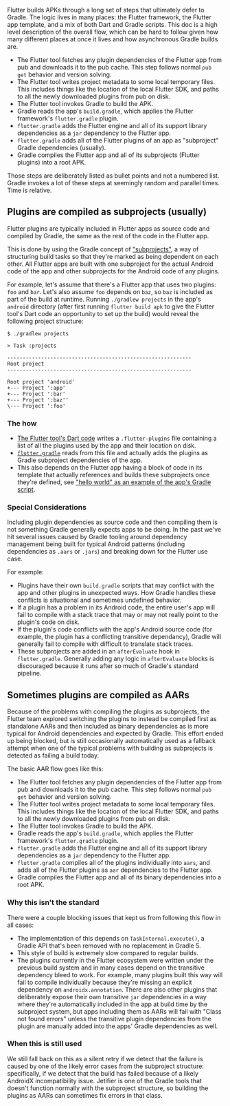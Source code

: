 Flutter builds APKs through a long set of steps that ultimately defer to Gradle.
The logic lives in many places: the Flutter framework, the Flutter app template,
and a mix of both Dart and Gradle scripts. This doc is a high level description
of the overall flow, which can be hard to follow given how many different
places at once it lives and how asynchronous Gradle builds are.

- The Flutter tool fetches any plugin dependencies of the Flutter app from pub
  and downloads it to the pub cache. This step follows normal `pub get` behavior
  and version solving.
- The Flutter tool writes project metadata to some local temporary files. This
  includes things like the location of the local Flutter SDK, and paths to all
  the newly downloaded plugins from pub on disk.
- The Flutter tool invokes Gradle to build the APK.
- Gradle reads the app's `build.gradle`, which applies the Flutter framework's
  `flutter.gradle` plugin.
- `flutter.gradle` adds the Flutter engine and all of its support library
  dependencies as a `jar` dependency to the Flutter app.
- `flutter.gradle` adds all of the Flutter plugins of an app as "subproject"
  Gradle dependencies (usually).
- Gradle compiles the Flutter app and all of its subprojects (Flutter plugins)
  into a root APK.

Those steps are deliberately listed as bullet points and not a numbered list.
Gradle invokes a lot of these steps at seemingly random and parallel times.
Time is relative.

## Plugins are compiled as subprojects (usually)

Flutter plugins are typically included in Flutter apps as source code and
compiled by Gradle, the same as the rest of the code in the Flutter app. 

This is done by using the Gradle concept of
["subprojects"](https://docs.gradle.org/current/userguide/multi_project_builds.html#sec:subproject_configuration),
a way of structuring build tasks so that they're marked as being dependent on
each other. All Flutter apps are built with one subproject for the actual
Android code of the app and other subprojects for the Android code of any
plugins.

For example, let's assume that there's a Flutter app that uses two plugins:
`foo` and `bar`. Let's also assume `foo` depends on `baz`, so `baz` is included
as part of the build at runtime. Running `./gradlew projects` in the app's
`android` directory (after first running `flutter build apk` to give the Flutter
tool's Dart code an opportunity to set up the build) would reveal the following
project structure:

```console
$ ./gradlew projects

> Task :projects

------------------------------------------------------------
Root project
------------------------------------------------------------

Root project 'android'
+--- Project ':app'
+--- Project ':bar'
+--- Project ':baz''
\--- Project ':foo'
```

### The how

- [The Flutter tool's Dart
  code](https://github.com/flutter/flutter/blob/82410a5ae7159b9f39e85b713decf532840ac70c/packages/flutter_tools/lib/src/build_system/targets/assets.dart#L115-L119)
  writes a `.flutter-plugins` file containing a list of all the plugins used by
  the app and their location on disk.
- [`flutter.gradle`](https://github.com/flutter/flutter/blob/508c35940b4989c400e7b5a2851d03e4bd0b2ca2/packages/flutter_tools/gradle/flutter.gradle#L243-L264)
  reads from this file and actually adds the plugins as Gradle subproject
  dependencies of the app.
- This also depends on the Flutter app having a block of code in its template
  that actually references and builds these subprojects once they're defined,
  see ["hello world" as an example of the app's Gradle
  script](https://github.com/flutter/flutter/blob/508c35940b4989c400e7b5a2851d03e4bd0b2ca2/examples/hello_world/android/settings.gradle#L15-L19).

### Special Considerations

Including plugin dependencies as source code and then compiling them is not
something Gradle generally expects apps to be doing. In the past we've hit
several issues caused by Gradle tooling around dependency management being built
for typical Android patterns (including dependencies as `.aars` or `.jars`) and
breaking down for the Flutter use case.

For example:

- Plugins have their own `build.gradle` scripts that may conflict with the app
  and other plugins in unexpected ways. How Gradle handles these conflicts is
  situational and sometimes undefined behavior.
- If a plugin has a problem in its Android code, the entire user's app will fail
  to compile with a stack trace that may or may not really point to the plugin's
  code on disk.
- If the plugin's code conflicts with the app's Android source code (for
  example, the plugin has a conflicting transitive dependancy), Gradle will
  generally fail to compile with difficult to translate stack traces.
- These subprojects are added in an `afterEvaluate` hook in `flutter.gradle`.
  Generally adding any logic in `afterEvaluate` blocks is discouraged because it
  runs after so much of Gradle's standard pipeline.

## Sometimes plugins are compiled as AARs

Because of the problems with compiling the plugins as subprojects, the
Flutter team explored switching the plugins to instead be compiled first as
standalone AARs and then included as binary dependencies as is more typical for
Android dependencies and expected by Gradle. This effort ended up being blocked,
but is still occasionally automatically used as a fallback attempt when one of the typical
problems with building as subprojects is detected as failing a build today.

The basic AAR flow goes like this:

- The Flutter tool fetches any plugin dependencies of the Flutter app from pub
  and downloads it to the pub cache. This step follows normal `pub get` behavior
  and version solving.
- The Flutter tool writes project metadata to some local temporary files. This
  includes things like the location of the local Flutter SDK, and paths to all
  the newly downloaded plugins from pub on disk.
- The Flutter tool invokes Gradle to build the APK.
- Gradle reads the app's `build.gradle`, which applies the Flutter framework's
  `flutter.gradle` plugin.
- `flutter.gradle` adds the Flutter engine and all of its support library
  dependencies as a `jar` dependency to the Flutter app.
- `flutter.gradle` compiles all of the plugins individually into `aars`, and
  adds all of the Flutter plugins as `aar` dependencies to the Flutter app.
- Gradle compiles the Flutter app and all of its binary dependencies into a root
  APK.

### Why this isn't the standard

There were a couple blocking issues that kept us from following this flow in all
cases:

- The implementation of this depends on `TaskInternal.execute()`, a Gradle API
  that's been removed with no replacement in Gradle 5.
- This style of build is extremely slow compared to regular builds.
- The plugins currently in the Flutter ecosystem were written under the previous
  build system and in many cases depend on the transitive dependency bleed to
  work. For example, many plugins built this way will fail to compile
  individually because they're missing an explicit dependency on
  `androidx.annotation`. There are also other plugins that deliberately expose
  their own transitive `jar` dependencies in a way where they're automatically
  included in the app at build time by the subproject system, but apps including them as
  AARs will fail with "Class not found errors" unless the transitive plugin dependencies
  from the plugin are manually added into the apps' Gradle dependencies as well.

### When this is still used

We still fall back on this as a silent retry if we detect that the failure is
caused by one of the likely error cases from the subproject structure:
specifically, if we detect that the build has failed because of a likely
AndroidX incompatibility issue. Jetifier is one of the Gradle tools that doesn't
function normally with the subproject structure, so building the plugins as AARs
can sometimes fix errors in that class.
